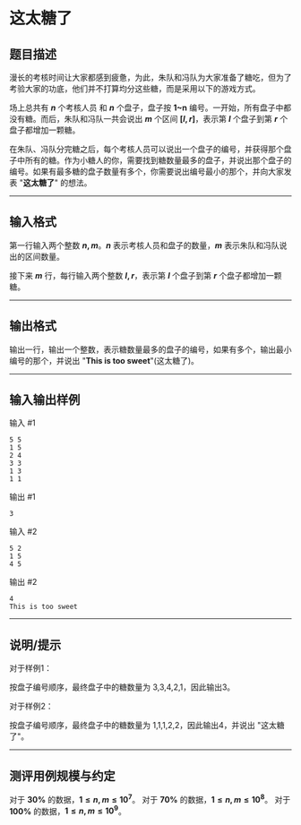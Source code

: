 # 这太糖了

## 题目描述

漫长的考核时间让大家都感到疲惫，为此，朱队和冯队为大家准备了糖吃，但为了考验大家的功底，他们并不打算均分这些糖，而是采用以下的游戏方式。

场上总共有 **$n$** 个考核人员 和 **$n$** 个盘子，盘子按 **1~n** 编号。一开始，所有盘子中都没有糖。而后，朱队和冯队一共会说出 **$m$** 个区间 **$[l,r]$**，表示第 **$l$** 个盘子到第 **$r$** 个盘子都增加一颗糖。

在朱队、冯队分完糖之后，每个考核人员可以说出一个盘子的编号，并获得那个盘子中所有的糖。作为小糖人的你，需要找到糖数量最多的盘子，并说出那个盘子的编号。如果有最多糖的盘子数量有多个，你需要说出编号最小的那个，并向大家发表 "**这太糖了**" 的想法。

---

## 输入格式

第一行输入两个整数 **$n,m$**。**$n$** 表示考核人员和盘子的数量，**$m$** 表示朱队和冯队说出的区间数量。

接下来 **$m$** 行，每行输入两个整数 **$l,r$**，表示第 **$l$** 个盘子到第 **$r$** 个盘子都增加一颗糖。

---

## 输出格式

输出一行，输出一个整数，表示糖数量最多的盘子的编号，如果有多个，输出最小编号的那个，并说出 "**This is too sweet**"(这太糖了)。

---

## 输入输出样例

输入 #1

```
5 5
1 5
2 4
3 3
1 3
1 1
```

输出 #1

```
3
```

输入 #2

```
5 2
1 5
4 5
```

输出 #2

```
4
This is too sweet
```

---

## 说明/提示

对于样例1：

按盘子编号顺序，最终盘子中的糖数量为 3,3,4,2,1，因此输出3。
<br>

对于样例2：

按盘子编号顺序，最终盘子中的糖数量为 1,1,1,2,2，因此输出4，并说出 "这太糖了"。

---

## 测评用例规模与约定

对于 **$30\%$** 的数据，**$1 \le n,m \le 10^7$**。
对于 **$70\%$** 的数据，**$1 \le n,m \le 10^8$**。
对于 **$100\%$** 的数据，**$1 \le n,m \le 10^9$**。